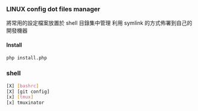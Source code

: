 ### LINUX config dot files manager
將常用的設定檔案放置於 shell 目錄集中管理
利用 symlink 的方式佈署到自己的開發機器

#### Install
```sh
php install.php
```

### shell
```sh
[X] [bashrc]
[X] [git config]
[x] [tmux]
[x] tmuxinator
```